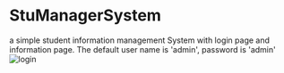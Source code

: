 # StuManagerSystem
a simple student information management System with login page and information page. The default user name is 'admin', password is 'admin'
![login](https://user-images.githubusercontent.com/25087989/44819667-ae853680-abbb-11e8-8c23-dc0086658996.PNG)

